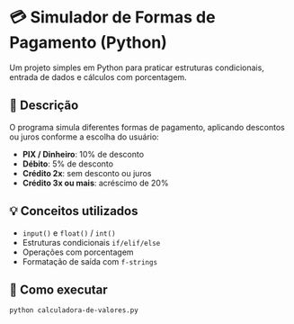 # 💳 Simulador de Formas de Pagamento (Python)

Um projeto simples em Python para praticar estruturas condicionais, entrada de dados e cálculos com porcentagem.

## 📌 Descrição

O programa simula diferentes formas de pagamento, aplicando descontos ou juros conforme a escolha do usuário:

- **PIX / Dinheiro**: 10% de desconto
- **Débito**: 5% de desconto
- **Crédito 2x**: sem desconto ou juros
- **Crédito 3x ou mais**: acréscimo de 20%

## 💡 Conceitos utilizados

- `input()` e `float()` / `int()`
- Estruturas condicionais `if/elif/else`
- Operações com porcentagem
- Formatação de saída com `f-strings`

## 🚀 Como executar

```bash
python calculadora-de-valores.py
